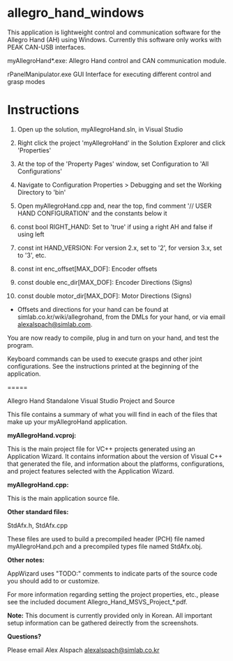 allegro_hand_windows
====================

This application is lightweight control and communication software for the Allegro Hand (AH) using Windows.
Currently this software only works with PEAK CAN-USB interfaces.

myAllegroHand*.exe:
 Allegro Hand control and CAN communication module.

rPanelManipulator.exe 
 GUI Interface for executing different control and grasp modes
 
 
Instructions
============ 

 1. Open up the solution, myAllegroHand.sln, in Visual Studio
 2. Right click the project 'myAllegroHand' in the Solution Explorer and click 'Properties'
 3. At the top of the 'Property Pages' window, set Configuration to 'All Configurations'
 4. Navigate to Configuration Properties > Debugging and set the Working Directory to 'bin'
 5. Open myAllegroHand.cpp and, near the top, find comment '// USER HAND CONFIGURATION' and the constants below it

 6. const bool RIGHT_HAND: Set to 'true' if using a right AH and false if using left
 7. const int HAND_VERSION: For version 2.x, set to '2', for version 3.x, set to '3', etc.
 8. const int enc_offset[MAX_DOF]: Encoder offsets
 9. const double enc_dir[MAX_DOF]: Encoder Directions (Signs)
 10. const double motor_dir[MAX_DOF]: Motor Directions (Signs)

 * Offsets and directions for your hand can be found at simlab.co.kr/wiki/allegrohand, from the DMLs for your hand, or via email <alexalspach@simlab.com>.
 
You are now ready to compile, plug in and turn on your hand, and test the program.

Keyboard commands can be used to execute grasps and other joint configurations. 
See the instructions printed at the beginning of the application.

=====

Allegro Hand Standalone Visual Studio Project and Source

This file contains a summary of what you will find in each of the files that make up your myAllegroHand application.



**myAllegroHand.vcproj:**

This is the main project file for VC++ projects generated using an Application Wizard. It contains information about the version of Visual C++ that generated the file, and information about the platforms, configurations, and project features selected with the Application Wizard.

	
	
**myAllegroHand.cpp:**

This is the main application source file.

	
	
**Other standard files:**

StdAfx.h, StdAfx.cpp

These files are used to build a precompiled header (PCH) file named myAllegroHand.pch and a precompiled types file named StdAfx.obj.

	
	
**Other notes:**

AppWizard uses "TODO:" comments to indicate parts of the source code you should add to or customize.

For more information regarding setting the project properties, etc., please see the included document Allegro_Hand_MSVS_Project_*.pdf.

**Note:** This document is currently provided only in Korean. All important setup information can be gathered deirectly from the screenshots.



**Questions?**

Please email Alex Alspach
alexalspach@simlab.co.kr